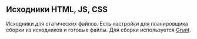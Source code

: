 ## Исходники HTML, JS, CSS

Исходники для статических файлов. Есть настройки для планировщика сборки из исходников и готовые файлы. Для сборки используется [Grunt](http://gruntjs.com/).  

